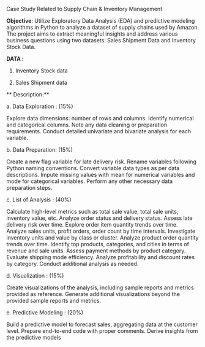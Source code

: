 Case Study Related to Supply Chain & Inventory Management

**Objective**:
Utilize Exploratory Data Analysis (EDA) and predictive modeling algorithms in Python to analyze a dataset of supply chains used by Amazon. The project aims to extract meaningful insights and address various business questions using two datasets: Sales Shipment Data and Inventory Stock Data.

**DATA :**
1) Inventory Stock data

2) Sales Shipment data

** Description:**

a. Data Exploration : (15%)

Explore data dimensions: number of rows and columns.
Identify numerical and categorical columns.
Note any data cleaning or preparation requirements.
Conduct detailed univariate and bivariate analysis for each variable.

b. Data Preparation: (15%)

Create a new flag variable for late delivery risk.
Rename variables following Python naming conventions.
Convert variable data types as per data descriptions.
Impute missing values with mean for numerical variables and mode for categorical variables.
Perform any other necessary data preparation steps.

c. List of Analysis : (40%)

Calculate high-level metrics such as total sale value, total sale units, inventory value, etc.
Analyze order status and delivery status.
Assess late delivery risk over time.
Explore order item quantity trends over time.
Analyze sales units, profit orders, order count by time intervals.
Investigate inventory units and value by class or cluster.
Analyze product order quantity trends over time.
Identify top products, categories, and cities in terms of revenue and sale units.
Assess payment methods by product category.
Evaluate shipping mode efficiency.
Analyze profitability and discount rates by category.
Conduct additional analysis as needed.

d. Visualization : (15%)

Create visualizations of the analysis, including sample reports and metrics provided as reference.
Generate additional visualizations beyond the provided sample reports and metrics.

e. Predictive Modeling : (20%)

Build a predictive model to forecast sales, aggregating data at the customer level.
Prepare end-to-end code with proper comments.
Derive insights from the predictive models

